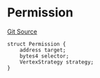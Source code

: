 # Permission
[Git Source](https://github.com/llama-community/vertex-v1/blob/61ef774889dd82e8f91f589d8c7893861f840536/src/utils/Structs.sol)


```solidity
struct Permission {
    address target;
    bytes4 selector;
    VertexStrategy strategy;
}
```

